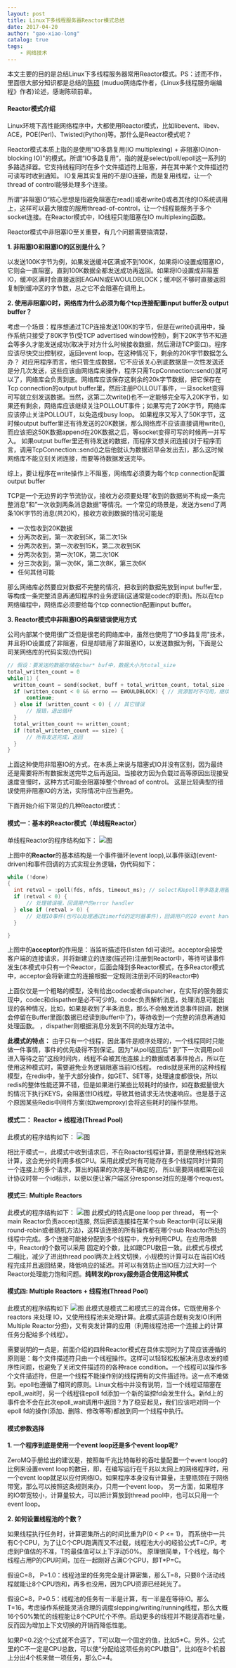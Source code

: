 ```yaml
---
layout: post
title: Linux下多线程服务器Reactor模式总结
date: 2017-04-20
author: "gao-xiao-long"
catalog: true
tags:
    - 网络技术
---
```


本文主要的目的是总结Linux下多线程服务器常用Reactor模式。PS：述而不作，里面很大部分知识都是总结的[陈硕](http://www.cppblog.com/Solstice) (muduo网络库作者，《Linux多线程服务端编程》作者)论述，感谢陈硕前辈。

#### Reactor模式介绍
Linux环境下高性能网络程序中，大都使用Reactor模式，比如libevent、libev、ACE，POE(Perl)、Twisted(Python)等。那什么是Reactor模式呢？

Reactor模式本质上指的是使用"IO多路复用(IO multiplexing) + 非阻塞IO(non-blocking IO)"的模式。所谓“IO多路复用”，指的就是select/poll/epoll这一系列的多路选择器。它支持线程同时在多个文件描述符上阻塞，并在其中某个文件描述符可读写时收到通知。
IO复用其实复用的不是IO连接，而是复用线程，让一个thread of control能够处理多个连接。

所谓”非阻塞IO“核心思想是指避免阻塞在read()或者write()或者其他的IO系统调用上，这样可以最大限度的服用thread-of-control，让一个线程能服务于多个socket连接。在Reactor模式中，IO线程只能阻塞在IO multiplexing函数。

Reactor模式中非阻塞IO至关重要，有几个问题需要搞清楚，

**1. 非阻塞IO和阻塞IO的区别是什么？**

以发送100K字节为例，如果发送缓冲区满或不到100K，如果将IO设置成阻塞IO，它则会一直阻塞，直到100K数据全都发送成功再返回。如果将IO设置成非阻塞IO，缓冲区满时会直接返回EAGAIN或EWOULDBLOCK；缓冲区不够时直接返回复制到缓冲区的字节数，总之它不会阻塞在调用上。

**2. 使用非阻塞IO时，网络库为什么必须为每个tcp连接配置input buffer及 output buffer？**

考虑一个场景：程序想通过TCP连接发送100K的字节，但是在write()调用中，操作系统只接受了80K字节(受TCP advertised window控制)，剩下20K字节不知道会等多久才能发送成功(取决于对方什么时候接收数据，然后滑动TCP窗口)。程序应该尽快交出控制权，返回event loop。在这种情况下，剩余的20K字节数据怎么办？ 对应用程序而言，他只管生成数据，它不应该关心到底数据是一次性发送还是分几次发送，这些应该由网络库来操作，程序只需TcpConnection::send()就可以了，网络库会负责到底。网络库应该保存这剩余的20k字节数据，把它保存在Tcp connection的output buffer里，然后注册POLLOUT事件，一旦socket变得可写就立刻发送数据。当然，这第二次write()也不一定能够完全写入20K字节，如果还有剩余，网络库应该继续关注POLLOUT事件；如果写完了20K字节，网络库应该停止关注POLLOUT，以免造成busy loop。
如果程序又写入了50K字节，这时候output buffer里还有待发送的20K数据，那么网络库不应该直接调用write(),而应该把这50K数据append在20K数据之后，等socket变得可写的时候再一并写入。
如果output buffer里还有待发送的数据，而程序又想关闭连接(对于程序而言，调用TcpConnection::send()之后他就认为数据迟早会发出去)，那么这时候网络库不能立刻关闭连接，而要等待数据发送完毕。

综上，要让程序在write操作上不阻塞，网络库必须要为每个tcp connection配置output buffer

TCP是一个无边界的字节流协议，接收方必须要处理”收到的数据尚不构成一条完整消息”和”一次收到两条消息数据”等情况。一个常见的场景是，发送方send了两条10K字节的消息(共20K)，接收方收到数据的情况可能是
* 一次性收到20K数据
* 分两次收到，第一次收到5K，第二次15k
* 分两次收到，第一次收到15K，第二次收到5K
* 分两次收到，第一次10K，第二次10K
* 分三次收到，第一次6K，第二次8K，第三次6K
* 任何其他可能

那么网络库必然要应对数据不完整的情况，把收到的数据先放到input buffer里，等构成一条完整消息再通知程序的业务逻辑(这通常是codec的职责)。所以在tcp网络编程中，网络库必须要给每个tcp connection配置input buffer。

**3. Reactor模式中非阻塞IO的典型错误使用方式**

公司内部某个使用很广泛但是很老的网络库中，虽然也使用了“IO多路复用"技术，并且将IO设置成了非阻塞，但是却错用了非阻塞IO，以发送数据为例，下面是公司某网络库的代码实现(伪代码)

```c++
// 假设：要发送的数据存储在char* buf中，数据大小为total_size
total_written_count = 0
while(1) {
  written_count = send(socket, buff + total_written_count, total_size - total_written_count, MSG_DONTWAIT); // 将socket设置为非阻塞，有多少写多少
  if (written_count < 0 && errno == EWOULDBLOCK) { // 资源暂时不可用，继续
      continue;
  } else if (written_count < 0) { // 其它错误
      // 报错，退出循环
  }
  total_written_count += written_count;
  if (total_writeten_count == size) {
      // 所有发送完成，返回
  }
}
```
上面这种使用非阻塞IO的方式，在本质上来说与阻塞式IO并没有区别，因为最终还是需要将所有数据发送完毕之后再返回。当接收方因为负载过高等原因出现接受速度变慢时，这种方式可能会阻塞掉整个thread of control。
这是比较典型的错误使用非阻塞IO的方法，实际情况中应当避免。

下面开始介绍下常见的几种Reactor模式：

#### 模式一：基本的Reactor模式（单线程Reactor）

单线程Reactor的程序结构如下：
![图](/img/in-post/reactor.png)

上图中的**Reactor**的基本结构是一个事件循环(event loop),以事件驱动(event-driven)和事件回调的方式实现业务逻辑，伪代码如下：

```c++
while (!done)
{
  int retval = :poll(fds, nfds, timeout_ms); // select和epoll等多路复用器类似
  if (retval < 0) {
      // 处理错误哦，回调用户的error handler
  } else if (retval > 0) {
      // 处理IO事件(也可以处理通过timerfd的定时器事件)，回调用户的IO event handler
  }

}
```

上图中的**acceptor**的作用是：当监听描述符(listen fd)可读时。acceptor会接受客户端的连接请求，并将新建立的连接(描述符)注册到Reactor中，等待可读事件发生(本模式中只有一个Reactor，后面会降到多Reactor模式，在多Reactor模式中，acceptor会将新建立的连接根据一定规则注册到不同的Reactor中)

上面仅仅是一个粗略的模型，没有给出codec或者dispatcher，在实际的服务器实现中，codec和dispather是必不可少的。codec负责解析消息，处理消息可能出现的各种情况，比如，如果是收到了半条消息，那么不会触发消息事件回调，数据会停留在Buffer里面(数据已经读到Buffer中了)，等待收到一个完整的消息再通知处理函数。
，dispather则根据消息分发到不同的处理方法中。

**此模式的特点：**
由于只有一个线程，因此事件是顺序处理的，一个线程同时只能做一件事情，事件的优先级得不到保证。因为"从poll返回后" 到”下一次调用poll进入等待之前”这段时间内，线程不会被其他连接上的数据或者事件抢占。所以在使用这种模式时，需要避免业务逻辑阻塞当前IO线程。
redis就是采用的这种线程模型，在redis中，鉴于大部分操作，如GET、SET等，处理速度都很快，所以redis的整体性能还算不错，但是如果进行某些比较耗时的操作，如在数据量很大的情况下执行KEYS，会阻塞住IO线程，导致其他请求无法快速响应。也是基于这个原因某些Redis中间件方案(如twemproxy)会将这些耗时的操作禁用。

#### 模式二： Reactor + 线程池(Thread Pool)

此模式的程序结构如下：
![图](/img/in-post/reactor_thread_pool.png)

相比于模式一，此模式中收到请求后，不在Reactor线程计算，而是使用线程池来计算，这会充分的利用多核CPU。采用此模式时有可能存在多个线程同时计算同一个连接上的多个请求，算出的结果的次序是不确定的，
所以需要网络框架在设计协议时带一个id标示，以便以便让客户端区分response对应的是哪个request。

#### 模式三: Multiple Reactors
此模式的程序结构如下：
![图](/img/in-post/multi_reactor.png)
此模式的特点是one loop per thread， 有一个main Reactor负责accept连接, 然后把该连接挂在某个sub Reactor中(可以采用round-robin或者随机方法)，这样该连接的所有操作都在哪个sub Reactor所处的线程中完成。多个连接可能被分配到多个线程中，充分利用CPU。在应用场景中，Reactor的个数可以采用
固定的个数，比如跟CPU数目一致。此模式与模式二相比，减少了进出thread pool两次上线文切换，小规模的计算可以在当前IO线程完成并且返回结果，降低响应的延迟。并可以有效防止当IO压力过大时一个Reactor处理能力饱和问题。**纯转发的proxy服务适合使用这种模式**

#### 模式四: Multiple Reactors + 线程池(Thread Pool)
此模式的程序结构如下
![图](/img/in-post/multi_reactor_thread_pool.png)
此模式是模式二和模式三的混合体，它既使用多个 reactors 来处理 IO，又使用线程池来处理计算。此模式适适合既有突发IO(利用Multiple Reactor分担)，又有突发计算的应用（利用线程池把一个连接上的计算任务分配给多个线程）。


需要说明的一点是，前面介绍的四种Reactor模式在具体实现时为了简应该遵循的原则是：每个文件描述符只由一个线程操作。这样可以轻轻松松解决消息收发的顺序性问题，也避免了关闭文件描述符的各种race condition。一个线程可以操作多个文件描述符，但是一个线程不能操作别的线程拥有的文件描述符。这一点不难做到。epoll也遵循了相同的原则。Linux文档中并没有说明，当一个线程证阻塞在epoll_wait时，另一个线程往epoll fd添加一个新的监控fd会发生什么。新fd上的事件会不会在此次epoll_wait调用中返回？为了稳妥起见，我们应该吧对同一个
epoll fd的操作(添加、删除、修改等等)都放到同一个线程中执行。

#### 模式参数选择

**1. 一个程序到底是使用一个event loop还是多个event loop呢?**

ZeroMQ手册给出的建议是，按照每千兆比特每秒的吞吐量配置一个event loop的比例来设置event loop的数目，即，在编写运行在千兆以太网上的网络程序时，用一个event loop就足以应付网络IO。如果程序本身没有计算量，主要瓶颈在于网络带宽，那么可以按照这条规则来办，只用一个event loop。 另一方面，如果程序的IO带宽较小，计算量较大，可以把计算放到thread pool中，也可以只用一个event loop。

**2. 如何设置线程池的个数？**

如果线程执行任务时，计算密集所占的时间比重为P(0 < P <= 1)， 而系统中一共有C个CPU，为了让C个CPU跑满而又不过载，线程池大小的经验公式T=C/P。考虑到P值估的不准，T的最佳值可以上下浮动50%。 原理很简单，T个线程，每个线程占用P的CPU时间，加在一起刚好占满C个CPU，即T*P=C。

假设C=8， P=1.0：线程池里的任务完全是计算密集，那么T=8，只要8个活动线程就能让8个CPU饱和，再多也没用，因为CPU资源已经耗光了。

假设C=8，P=0.5：线程池的任务有一半是计算，有一半是在等待IO。那么T=16。考虑操作系统能灵活合理的调度slepping/writing/running线程，那么大概16个50%繁忙的线程能让8个CPU忙个不停。启动更多的线程并不能提高吞吐量，反而因为增加上下文切换的开销而降低性能。

如果P<0.2这个公式就不合适了，T可以取一个固定的值，比如5*C。另外，公式里的C不一定是CPU总数，可以使“分配给这项任务的CPU数目”，比如在8个机器上分出4个核来做一项任务，那么C=4。
